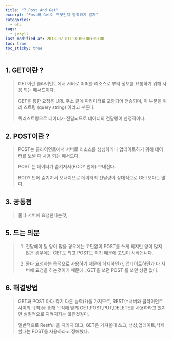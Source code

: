 ```yaml
---
title: "7.Post And Get"
excerpt: "Post와 Get이 무엇인지 명확하게 알자"
categories:
  - etc
tags:
  - jekyll
last_modified_at: 2018-07-01T13:00:00+09:00
toc: true
toc_sticky: true
---
```


## 1. GET이란 ?

> GET이란 클라이언트에서 서버로 어떠한 리소스로 부터 정보를 요청하기 위해 사용 되는 메서드이다.
>
> GET을 통한 요청은 URL 주소 끝에 파라미터로 포함되어 전송되며, 이 부분을 쿼리 스트링 (query string) 이라고 부른다.
>
> 쿼리스트링으로 데이터가 전달되므로 데이터의 전달량이 한정적이다.

## 2. POST이란 ?

> POST는 클라이언트에서 서버로 리소스를 생성하거나 업데이트하기 위해 데이터를 보낼 때 사용 되는 메서드다.
>
> POST 는 데이터가 숨겨져서(BODY 안에) 보내진다.
>
> BODY 안에 숨겨져서 보내지므로 데이터의 전달량이 상대적으로 GET보다는 많다.

## 3. 공통점

> 둘다 서버에 요청한다는것,

## 5. 드는 의문

> 1. 전달해야 될 양이 많을 경우에는 고민없이 POST를 쓰게 되지만 양이 많지 않은 경우에는 GET도 되고 POST도 되기 때문에 고민이 시작됩니다.
>
> 2. 둘다 요청하는 목적으로 사용하기 때문에 삭제하던가, 업데이트하던가 다 서버에 요청을 하는것이기 때문에 , GET을 쓰던 POST 를 쓰던 상관 없다.

## 6. 해결방법

> GET과 POST 마다 각기 다른 능력(?)을 가지므로, REST(=서버와 클라이언트 사이의 규칙)을 통해 목적에 맞게 GET,POST,PUT,DELETE를 사용하라고 했지만 실질적으로 지켜지지는 않은것같다.
>
> 일반적으로 Restful 을 지키지 않고, GET은 가져올때 쓰고, 생성,업데이트,삭제할때는 POST를 사용하라고 정해놨다.
